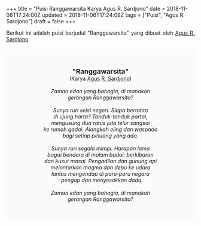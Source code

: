 +++
title = "Puisi Ranggawarsita Karya Agus R. Sardjono"
date = 2018-11-06T17:24:00Z
updated = 2018-11-06T17:24:09Z
tags = ["Puisi", "Agus R. Sardjono"]
draft = false
+++

<div dir="ltr" style="text-align: left;" trbidi="on"><div style="text-align: justify;">Berikut ini adalah puisi berjudul "Ranggawarsita" yang dibuat oleh <a href="https://ensiklopedia.kemdikbud.go.id/sastra/artikel/Agus_R_Sarjono" target="_blank">Agus R. Sardjono</a>. </div><br /><div style="background: #FAFAFA; font-size: 14px; height: auto; margin: 0 auto; padding: 50px; text-align: center; width: auto;"><span style="font-size: 18px;"><b>"Ranggawarsita"</b></span><br />(Karya <a href="https://www.sekata.web.id/tags/agus-r.-sarjono" target="_blank">Agus R. Sardjono)</a> <br /><br /><i>Zaman edan yang bahagia, di manakah</i><br /><i>gerangan Ranggawarsita?</i><br /><br /><i>Sunya ruri seisi negeri. Siapa bertahta</i><br /><i>di ujung harta? Tanduk-tanduk partai,</i><br /><i>mengusung dua ratus juta telur sangsai</i><br /><i>ke rumah gadai. Alangkah eling dan waspada</i><br /><i>bagi setiap peluang yang ada.</i><br /><br /><i>Sunya ruri segala mimpi. Harapan lama</i><br /><i>bagai bendera di malam badai: berkibaran</i><br /><i>dan kusut masai. Pengadilan dan gunung api</i><br /><i>melontarkan magma dan debu ke udara</i><br /><i>lantas mengendap di paru-paru negara</i><br /><i>: pengap dan menyesakkan dada.</i><br /><br /><i>Zaman edan yang bahagia, di manakah</i><br /><i>gerangan Ranggawarsita?</i></div></div>
